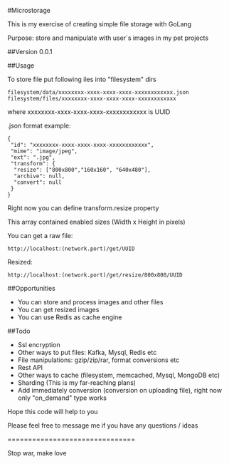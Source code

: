 #Microstorage

This is my exercise of creating simple file storage with GoLang

Purpose: store and manipulate with user`s images in my pet projects 

##Version 0.0.1

##Usage

To store file put following iles into "filesystem" dirs
```
filesystem/data/xxxxxxxx-xxxx-xxxx-xxxx-xxxxxxxxxxxx.json
filesystem/files/xxxxxxxx-xxxx-xxxx-xxxx-xxxxxxxxxxxx
```

where xxxxxxxx-xxxx-xxxx-xxxx-xxxxxxxxxxxx is UUID

.json format example:
```
{
 "id": "xxxxxxxx-xxxx-xxxx-xxxx-xxxxxxxxxxxx",
 "mime": "image/jpeg",
 "ext": ".jpg",
 "transform": {
  "resize": ["800x800","160x160", "640x480"],
  "archive": null,
  "convert": null
 }
}
```

Right now you can define transform.resize property

This array contained enabled sizes (Width x Height in pixels)

You can get a raw file:
```
http://localhost:(network.port)/get/UUID
```

Resized:
```
http://localhost:(network.port)/get/resize/800x800/UUID
```


##Opportunities

* You can store and process images and other files
* You can get resized images
* You can use Redis as cache engine


##Todo
* Ssl encryption
* Other ways to put files: Kafka, Mysql, Redis etc
* File manipulations: gzip/zip/rar, format conversions etc
* Rest API
* Other ways to cache (filesystem, memcached, Mysql, MongoDB etc)
* Sharding (This is my far-reaching plans)
* Add immediately conversion (conversion on uploading file), right now only "on_demand" type works  

Hope this code will help to you

Please feel free to message me if you have any questions / ideas

===============================

Stop war, make love